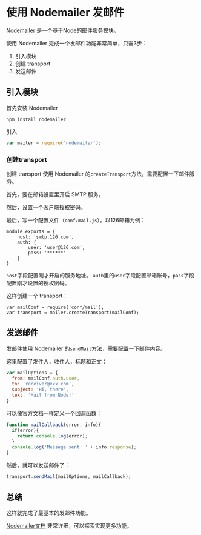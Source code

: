 # 使用 Nodemailer 发邮件

[Nodemailer](https://github.com/nodemailer/nodemailer) 是一个基于Node的邮件服务模块。

使用 Nodemailer 完成一个发邮件功能非常简单，只需3步：
1. 引入模块
2. 创建 transport
3. 发送邮件

<!-- more -->

## 引入模块
首先安装 Nodemailer
```shell
npm install nodemailer
```
引入
```js
var mailer = require('nodemailer');
```

### 创建transport

创建 transport 使用 Nodemailer 的`createTransport`方法，需要配置一下邮件服务。

首先，要在邮箱设置里开启 SMTP 服务。

然后，设置一个客户端授权密码。

最后，写一个配置文件（`conf/mail.js`）。以126邮箱为例：
```
module.exports = {
	host: 'smtp.126.com',
	auth: {
		user: 'user@126.com',
		pass: '******'
	}
}
```
`host`字段配置刚才开启的服务地址。
`auth`里的`user`字段配置邮箱账号，`pass`字段配置刚才设置的授权密码。

这样创建一个 transport：
```
var mailConf = require('conf/mail');
var transport = mailer.createTransport(mailConf);
```

## 发送邮件
发邮件使用 Nodemailer 的`sendMail`方法，需要配置一下邮件内容。

这里配置了发件人，收件人，标题和正文：
```js
var mailOptions = {
  from: mailConf.auth.user,
  to: 'receiver@xxx.com',
  subject: 'Hi, there',
  text: 'Mail from Node!'
}
```
可以像官方文档一样定义一个回调函数：
```js
function mailCallback(error, info){ 
  if(error){ 
    return console.log(error); 
  } 
  console.log('Message sent: ' + info.response);
}
```
然后，就可以发送邮件了：
```js
transport.sendMail(mailOptions, mailCallback);
```

## 总结
这样就完成了最基本的发邮件功能。

[Nodemailer文档](http://nodemailer.com/) 非常详细，可以探索实现更多功能。